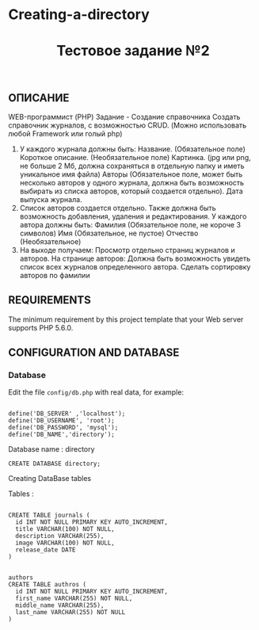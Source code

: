 # Creating-a-directory

<p align="center">
    <a href="https://github.com/yiisoft" target="_blank">
        <wix-image data-src="https://static.wixstatic.com/media/eba1972f7f5d4f488239a1691ed1ef7d.jpg/v1/fill/w_1583,h_620,al_t,q_85,usm_0.66_1.00_0.01/eba1972f7f5d4f488239a1691ed1ef7d.webp" height="100px">
    </a>
    <h1 align="center">Тестовое задание №2</h1>
    <br>
</p>

ОПИСАНИЕ
-------------------
WEB-программист (PHP)
Задание - Создание справочника
Создать справочник журналов, с возможностью CRUD. (Можно использовать любой Framework или голый php)
1. У каждого журнала должны быть:
Название. (Обязательное поле)
Короткое описание. (Необязательное поле)
Картинка. (jpg или png, не больше 2 Мб, должна сохраняться в отдельную папку и иметь уникальное имя файла)
Авторы (Обязательное поле, может быть несколько авторов у одного журнала, должна быть возможность выбирать из списка авторов, который создается отдельно).
Дата выпуска журнала.
2. Список авторов создается отдельно. Также должна быть возможность добавления, удаления и редактирования. У каждого автора должны быть:
Фамилия (Обязательное поле, не короче 3 символов)
Имя (Обязательное, не пустое)
Отчество (Необязательное)
3. На выходе получаем:
Просмотр отдельно страниц журналов и авторов. На странице авторов:
Должна быть возможность увидеть список всех журналов определенного автора.
Сделать сортировку авторов по фамилии

REQUIREMENTS
------------

The minimum requirement by this project template that your Web server supports PHP 5.6.0.

CONFIGURATION AND DATABASE
--------------------------
### Database

Edit the file `config/db.php` with real data, for example:
```

define('DB_SERVER' ,'localhost');
define('DB_USERNAME', 'root');
define('DB_PASSWORD', 'mysql');
define('DB_NAME','directory');

```
Database name : directory

```
CREATE DATABASE directory;
```
Creating DataBase tables

Tables :

```

CREATE TABLE journals (
  id INT NOT NULL PRIMARY KEY AUTO_INCREMENT,
  title VARCHAR(100) NOT NULL,
  description VARCHAR(255),
  image VARCHAR(100) NOT NULL,
  release_date DATE
)


authors
CREATE TABLE authros (
  id INT NOT NULL PRIMARY KEY AUTO_INCREMENT,
  first_name VARCHAR(255) NOT NULL,
  middle_name VARCHAR(255),
  last_name VARCHAR(255) NOT NULL
)

```
